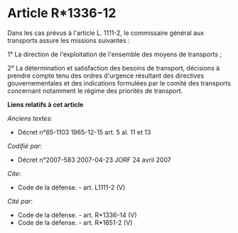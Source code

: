 # Article R*1336-12

Dans les cas prévus à l'article L. 1111-2, le commissaire général aux transports assure les missions suivantes : 

1° La direction de l'exploitation de l'ensemble des moyens de transports ; 

2° La détermination et satisfaction des besoins de transport, décisions à prendre compte tenu des ordres d'urgence résultant
des directives gouvernementales et des indications formulées par le comité des transports concernant notamment le régime des
priorités de transport.

**Liens relatifs à cet article**

_Anciens textes_:

  - Décret n°65-1103 1965-12-15 art. 5 al. 11 et 13

_Codifié par_:

  - Décret n°2007-583 2007-04-23 JORF 24 avril 2007

_Cite_:

  - Code de la défense. - art. L1111-2 (V)

_Cité par_:

  - Code de la défense. - art. R*1336-14 (V)
  - Code de la défense. - art. R*1651-2 (V)
